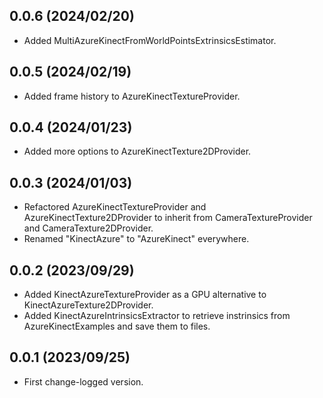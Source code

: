 

## 0.0.6  (2024/02/20)

- Added MultiAzureKinectFromWorldPointsExtrinsicsEstimator.


## 0.0.5  (2024/02/19)

- Added frame history to AzureKinectTextureProvider.


## 0.0.4  (2024/01/23)

- Added more options to AzureKinectTexture2DProvider.


## 0.0.3  (2024/01/03)

- Refactored AzureKinectTextureProvider and AzureKinectTexture2DProvider to inherit from CameraTextureProvider and CameraTexture2DProvider.
- Renamed "KinectAzure" to "AzureKinect" everywhere.


## 0.0.2  (2023/09/29)

- Added KinectAzureTextureProvider as a GPU alternative to KinectAzureTexture2DProvider.
- Added KinectAzureIntrinsicsExtractor to retrieve instrinsics from AzureKinectExamples and save them to files.


## 0.0.1  (2023/09/25)

- First change-logged version.

